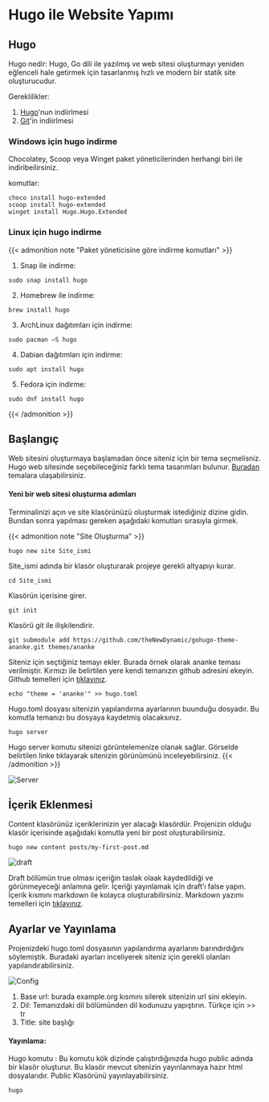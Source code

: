 # Hugo ile Website Yapımı

## Hugo
Hugo nedir: Hugo, Go dili ile yazılmış ve web sitesi oluşturmayı yeniden eğlenceli hale getirmek için tasarlanmış hızlı ve modern bir statik site oluşturucudur.
<!--more-->

Gereklilikler: 
1. [Hugo](https://gohugo.io/installation/)'nun indiirlmesi
2. [Git](https://git-scm.com/book/en/v2/Getting-Started-Installing-Git)'in indiirlmesi

### Windows için hugo indirme 
Chocolatey, Scoop veya Winget paket yöneticilerinden herhangi biri ile indiribeilirsiniz.

komutlar:

```
choco install hugo-extended
scoop install hugo-extended
winget install Hugo.Hugo.Extended
```

### Linux için hugo indirme

{{< admonition note "Paket yöneticisine göre indirme komutları" >}}
1. Snap ile indirme:

```sudo snap install hugo```

2. Homebrew ile indirme:

```brew install hugo```

3. ArchLinux dağıtımları için indirme:

```sudo pacman –S hugo```

4. Dabian dağıtımları için indirme:

```sudo apt install hugo```

5. Fedora için indirme:

```sudo dnf install hugo```


{{< /admonition >}}


## Başlangıç
Web sitesini oluşturmaya başlamadan önce siteniz için bir tema seçmelisniz. Hugo web sitesinde seçebileceğiniz farklı tema tasarımları bulunur. [Buradan](https://themes.gohugo.io/) temalara ulaşabilirsiniz. 

#### Yeni bir web sitesi oluşturma adımları

Terminalinizi açın ve site klasörünüzü oluşturmak istediğiniz dizine gidin. Bundan sonra yapılması gereken aşağıdaki komutları sırasıyla girmek.

{{< admonition note "Site Oluşturma" >}}

```hugo new site Site_ismi```

Site_ismi adında bir klasör oluşturarak projeye gerekli altyapıyı kurar.

```cd Site_ismi```

Klasörün içerisine girer.

```git init```

Klasörü git ile ilişkilendirir.

```git submodule add https://github.com/theNewDynamic/gohugo-theme-ananke.git themes/ananke```

Siteniz için seçtiğiniz temayı ekler. Burada örnek olarak ananke teması verilmiştir. Kırmızı ile belirtilen yere kendi temanızın github adresini ekeyin. Github temelleri için [tıklayınız](https://gulsumturk.com/git_github_temelleri/).

```echo "theme = 'ananke'" >> hugo.toml```

Hugo.toml dosyası sitenizin yapılandırma ayarlarının buunduğu dosyadır. Bu komutla temanızı bu dosyaya kaydetmiş olacaksınız. 

```hugo server```

Hugo server komutu sitenizi görüntelemenize olanak sağlar. Görselde belirtilen linke tıklayarak sitenizin görünümünü inceleyebilirsiniz. 
{{< /admonition >}}

![Server](https://raw.githubusercontent.com/Gulsum-Turk/pictures/main/post4/server.png)
## İçerik Eklenmesi
Content klasörünüz içeriklerinizin yer alacağı klasördür. Projenizin olduğu klasör içerisinde aşağıdaki komutla yeni bir post oluşturabilirsiniz. 

```hugo new content posts/my-first-post.md```

![draft](https://raw.githubusercontent.com/Gulsum-Turk/pictures/main/post4/draft.png)

Draft bölümün true olması içeriğin taslak olaak kaydedildiği ve görünmeyeceği anlamına gelir. İçeriği yayınlamak için draft’ı false yapın.  İçerik kısmını markdown ile kolayca oluşturabilirsiniz. Markdown yazımı temelleri için [tıklayınız](https://gulsumturk.com/iki/).

## Ayarlar ve Yayınlama
Projenizdeki hugo.toml dosyasının yapılandırma ayarlarını barındırdığını söylemiştik.  Buradaki ayarları inceliyerek siteniz için gerekli olanları yapılandırabilirsiniz. 

![Config](https://raw.githubusercontent.com/Gulsum-Turk/pictures/main/post4/config.png)

1. Base url: burada example.org kısmını silerek sitenizin url sini ekleyin. 
2. Dil: Temanızdaki dil bölümünden dil kodunuzu yapıştırın. Türkçe için >> tr
3. Title: site başlığı

#### Yayınlama:
Hugo komutu : Bu komutu kök dizinde çalıştırdığınızda hugo public adında bir klasör oluşturur. Bu klasör mevcut sitenizin yayınlanmaya hazır html dosyalarıdır. Public Klasörünü yayınlayabilirsiniz. 

```hugo```
